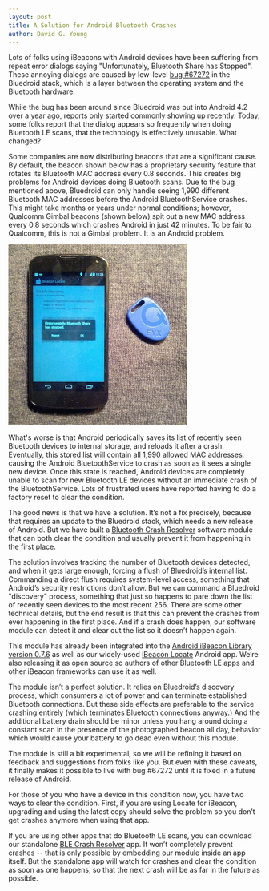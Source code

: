 ```yaml
---
layout: post
title: A Solution for Android Bluetooth Crashes
author: David G. Young
---
```


Lots of folks using iBeacons with Android devices have been suffering from repeat error dialogs saying "Unfortunately, Bluetooth Share has Stopped".  These annoying dialogs are caused by low-level [bug #67272](https://code.google.com/p/android/issues/detail?id=67272) in the Bluedroid stack, which is a layer between the operating system and the Bluetooth hardware.  

While the bug has been around since Bluedroid was put into Android 4.2 over a year ago, reports only started commonly showing up recently.  Today, some folks report that the dialog appears so frequently when doing Bluetooth LE scans, that the technology is effectively unusable.   What changed?

Some companies are now distributing beacons that are a significant cause.  By default, the beacon shown below has a proprietary security feature that rotates its Bluetooth MAC address every 0.8 seconds.  This creates big problems for Android devices doing Bluetooth scans.  Due to the bug mentioned above, Bluedroid can only handle seeing 1,990 different Bluetooth MAC addresses before the Android BluetoothService crashes. This might take months or years under normal conditions; however, Qualcomm Gimbal beacons (shown below) spit out a new MAC address every 0.8 seconds which crashes Android in just 42 minutes.  To be fair to Qualcomm, this is not a Gimbal problem.  It is an Android problem. 

<img src='/img/bluetooth-crash.jpg'/>

What's worse is that Android periodically saves its list of recently seen Bluetooth devices to internal storage, and reloads it after a crash.  Eventually, this stored list will contain all 1,990 allowed MAC addresses, causing the Android BluetoothService to crash as soon as it sees a single new device.  Once this state is reached, Android devices are completely unable to scan for new Bluetooth LE devices without an immediate crash of the BluetoothService.  Lots of frustrated users have reported having to do a factory reset to clear the condition.

The good news is that we have a solution.  It’s not a fix precisely, because that requires an update to the Bluedroid stack, which needs a new release of Android. But we have built a [Bluetooth Crash Resolver](https://github.com/RadiusNetworks/bluetooth-crash-resolver) software module that can both clear the condition and usually prevent it from happening in the first place.

The solution involves tracking the number of Bluetooth devices detected, and when it gets large enough, forcing a flush of Bluedroid’s internal list.  Commanding a direct flush requires system-level access, something that Android’s security restrictions don’t allow.  But we can command a Bluedroid "discovery" process, something that just so happens to pare down the list of recently seen devices to the most recent 256.  There are some other technical details, but the end result is that this can prevent the crashes from ever happening in the first place.  And if a crash does happen, our software module can detect it and clear out the list so it doesn’t happen again.

This module has already been integrated into the [Android iBeacon Library version 0.7.6](http://developer.radiusnetworks.com/ibeacon/android/download.html) as well as our widely-used [iBeacon Locate](https://play.google.com/store/apps/details?id=com.radiusnetworks.ibeaconlocate) Android app.  We’re also releasing it as open source so authors of other Bluetooth LE apps and other iBeacon frameworks can use it as well.  

The module isn’t a perfect solution.  It relies on Bluedroid’s discovery process, which consumers a lot of power and can terminate established Bluetooth connections.  But these side effects are preferable to the service crashing entirely (which terminates Bluetooth connections anyway.)  And the additional battery drain should be minor unless you hang around doing a constant scan in the presence of the photographed beacon all day, behavior which would cause your battery to go dead even without this module.   

The module is still a bit experimental, so we will be refining it based on feedback and suggestions from folks like you.  But even with these caveats, it finally makes it possible to live with bug #67272 until it is fixed in a future release of Android.

For those of you who have a device in this condition now, you have two ways to clear the condition.  First, if you are using Locate for iBeacon, upgrading and using the latest copy should solve the problem so you don’t get crashes anymore when using that app.

If you are using other apps that do Bluetooth LE scans, you can download our standalone [BLE Crash Resolver](https://play.google.com/store/apps/details?id=com.radiusnetworks.bluetoothcrashresolver) app.  It won’t completely prevent crashes -- that is only possible by embedding our module inside an app itself.  But the standalone app will watch for crashes and clear the condition as soon as one happens, so that the next crash will be as far in the future as possible. 

